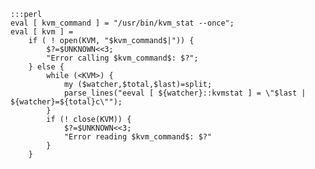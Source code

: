 	:::perl
	eval [ kvm_command ] = "/usr/bin/kvm_stat --once";
	eval [ kvm ] = 
		if ( ! open(KVM, "$kvm_command$|")) {
			$?=$UNKNOWN<<3;
			"Error calling $kvm_command$: $?";
		} else {
			while (<KVM>) {
				my ($watcher,$total,$last)=split;
				parse_lines("eeval [ ${watcher}::kvmstat ] = \"$last | ${watcher}=${total}c\"");
			}
			if (! close(KVM)) {
				$?=$UNKNOWN<<3;
				"Error reading $kvm_command$: $?"
			}
		}

